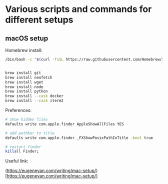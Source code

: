 # Various scripts and commands for different setups

## macOS setup

Homebrew install:

```sh
/bin/bash -c "$(curl -fsSL https://raw.githubusercontent.com/Homebrew/install/HEAD/install.sh)"


brew install git
brew install neofetch
brew install wget
brew install node
brew install python
brew install --cask docker
brew install --cask iterm2
```

Preferences:

```sh
# show hidden files
defaults write com.apple.finder AppleShowAllFiles YES

# add pathbar to title
defaults write com.apple.finder _FXShowPosixPathInTitle -bool true

# restart finder
killall Finder;
```

Useful link:

(https://eugeneyan.com/writing/mac-setup/)[https://eugeneyan.com/writing/mac-setup/]
